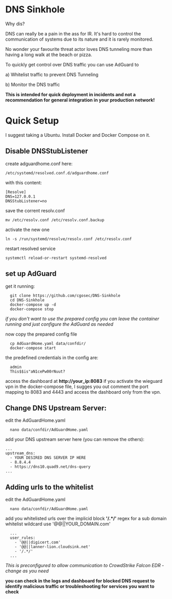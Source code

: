 # DNS Sinkhole
Why dis?

DNS can really be a pain in the ass for IR. It's hard to control the communication of systems due to its nature and it is rarely monitored.

No wonder your favourite threat actor loves DNS tunneling more than having a long walk at the beach or pizza.

To quickly get control over DNS traffic you can use AdGuard to 

a) Whitelist traffic to prevent DNS Tunneling

b) Monitor the DNS traffic

**This is intended for quick deployment in incidents and not a recommendation for general integration in your production network!**

# Quick Setup
I suggest taking a Ubuntu. Install Docker and Docker Compose on it.

## Disable DNSStubListener

create adguardhome.conf here:


    /etc/systemd/resolved.conf.d/adguardhome.conf


with this content:


    [Resolve]
    DNS=127.0.0.1
    DNSStubListener=no


save the corrent resolv.conf


    mv /etc/resolv.conf /etc/resolv.conf.backup


activate the new one


    ln -s /run/systemd/resolve/resolv.conf /etc/resolv.conf


restart resolved service


    systemctl reload-or-restart systemd-resolved


## set up AdGuard

get it running:


      git clone https://github.com/cgosec/DNS-Sinkhole
      cd DNS-Sinkhole
      docker-compose up -d
      docker-compose stop


*if you don't want to use the prepared config you can leave the container running and just configure the AdGuard as needed*

now copy the prepared config file 


      cp AdGuardHome.yaml data/confdir/
      docker-compose start


the predefined credentials in the config are:


      admin  
      This$$is"aN1cePw00rNuut?


access the dashboard at **http://your_ip:8083**
if you activate the wieguard vpn in the docker-compose file, I sugges you out comment the port mapping to 8083 and 4443 and access the dashboard only from the vpn. 


## Change DNS Upstream Server:

edit the AdGuardHome.yaml


      nano data/confdir/AdGuardHome.yaml


add your DNS upstream server here (you can remove the others):

    ...
    upstream_dns:
      - YOUR DESIRED DNS SERVER IP HERE
      - 8.8.4.4 
      - https://dns10.quad9.net/dns-query
    ...


## Adding urls to the whitelist

edit the AdGuardHome.yaml


      nano data/confdir/AdGuardHome.yaml


add you whitelisted urls over the implicid block **'/.*/'** regex
for a sub domain whitelist wildcard use '@@||YOUR_DOMAIN.com'

      ...
      user_rules: 
        - '@@||digicert.com'
        - '@@||lanner-lion.cloudsink.net'
        - '/.*/'
      ...

*This is preconfigured to allow communication to CrowdStrike Falcon EDR - change as you need*

**you can check in the logs and dashboard for blocked DNS request to identify malicious traffic or troubleshooting for services you want to check**
  
